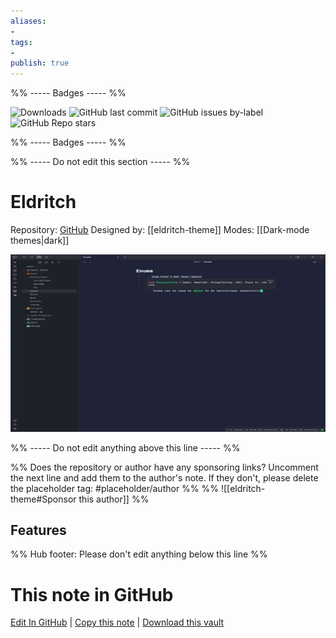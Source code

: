 ```yaml
---
aliases:
- 
tags: 
- 
publish: true
---
```


%% ----- Badges ----- %%

![Downloads](https://img.shields.io/badge/downloads-967-573E7A?style=for-the-badge&logo=)
![GitHub last commit](https://img.shields.io/github/last-commit/eldritch-theme/eldritch-obsidian?color=573E7A&label=last%20update&logo=github&style=for-the-badge)
![GitHub issues by-label](https://img.shields.io/github/issues/eldritch-theme/eldritch-obsidian/help%20wanted?color=573E7A&logo=github&style=for-the-badge) 
![GitHub Repo stars](https://img.shields.io/github/stars/eldritch-theme/eldritch-obsidian?color=573E7A&logo=github&style=for-the-badge)

%% ----- Badges ----- %%

%% ----- Do not edit this section ----- %%

# Eldritch

Repository: [GitHub](https://github.com/eldritch-theme/eldritch-obsidian)
Designed by: [[eldritch-theme]]
Modes: [[Dark-mode themes|dark]]



![screenshot](https://github.com/eldritch-theme/eldritch-obsidian/raw/HEAD/eldritch.png)

%% ----- Do not edit anything above this line ----- %% 

%% Does the repository or author have any sponsoring links? Uncomment the next line and add them to the author's note. If they don't, please delete the placeholder tag: #placeholder/author %%
%% ![[eldritch-theme#Sponsor this author]] %%


## Features



%% Hub footer: Please don't edit anything below this line %%

# This note in GitHub

<span class="git-footer">[Edit In GitHub](https://github.dev/obsidian-community/obsidian-hub/blob/main/02%20-%20Community%20Expansions/02.05%20All%20Community%20Expansions/Themes/Eldritch.md "git-hub-edit-note") | [Copy this note](https://raw.githubusercontent.com/obsidian-community/obsidian-hub/main/02%20-%20Community%20Expansions/02.05%20All%20Community%20Expansions/Themes/Eldritch.md "git-hub-copy-note") | [Download this vault](https://github.com/obsidian-community/obsidian-hub/archive/refs/heads/main.zip "git-hub-download-vault") </span>
